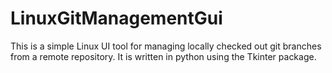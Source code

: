 LinuxGitManagementGui
=====================

This is a simple Linux UI tool for managing locally checked out git branches from a remote repository. It is written in python using the Tkinter package.
